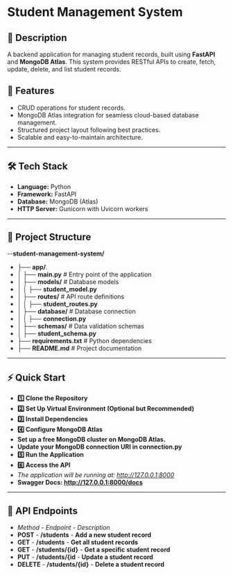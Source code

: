 # Student Management System

## 📜 Description
A backend application for managing student records, built using **FastAPI** and **MongoDB Atlas**. This system provides RESTful APIs to create, fetch, update, delete, and list student records.

## 🚀 Features
- CRUD operations for student records.
- MongoDB Atlas integration for seamless cloud-based database management.
- Structured project layout following best practices.
- Scalable and easy-to-maintain architecture.

---

## 🛠️ Tech Stack
- **Language:** Python
- **Framework:** FastAPI
- **Database:** MongoDB (Atlas)
- **HTTP Server:** Gunicorn with Uvicorn workers

---

## 📂 Project Structure
--**student-management-system/**
- ├── **app/**.
- │   ├── **main.py**                # Entry point of the application
- │   ├── **models/**                # Database models
- │   │   ├── **student_model.py**
- │   ├── **routes/**               # API route definitions
- │   │   ├── **student_routes.py**
- │   ├── **database/**             # Database connection
- │   │   ├── **connection.py**
- │   ├── **schemas/**             # Data validation schemas
- │       ├── **student_schema.py**
- ├── **requirements.txt**          # Python dependencies
- ├── **README.md**                 # Project documentation

---

## ⚡ Quick Start
- **1️⃣ Clone the Repository**
- **2️⃣ Set Up Virtual Environment (Optional but Recommended)**
- **3️⃣ Install Dependencies**
- **4️⃣ Configure MongoDB Atlas**
- **Set up a free MongoDB cluster on MongoDB Atlas.**
- **Update your MongoDB connection URI in connection.py**
- **5️⃣ Run the Application**
- **6️⃣ Access the API**
- *The application will be running at: http://127.0.0.1:8000*
- **Swagger Docs: http://127.0.0.1:8000/docs**

---

## 🧪 API Endpoints 
- *Method*	- *Endpoint*	       - *Description*
- **POST**	 - **/students**      - **Add a new student record**
- **GET**   	- **/students**       - **Get all student records**
- **GET**	    - **/students/{id}**	- **Get a specific student record**
- **PUT**   	- **/students/{id**	  - **Update a student record**
- **DELETE**	- **/students/{id}**	- **Delete a student record**
